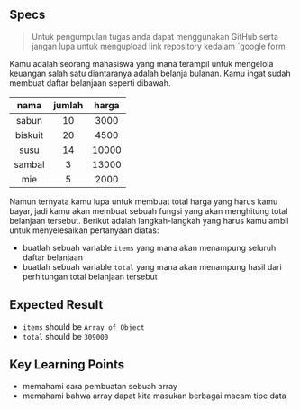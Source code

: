 ## Specs

> Untuk pengumpulan tugas anda dapat menggunakan GitHub serta jangan lupa untuk mengupload link repository kedalam `google form

Kamu adalah seorang mahasiswa yang mana terampil untuk mengelola keuangan salah satu diantaranya adalah belanja bulanan. Kamu ingat sudah membuat daftar belanjaan seperti dibawah.

|   nama  | jumlah | harga |
|:-------:|:------:|:-----:|
| sabun   |     10 |  3000 |
| biskuit |     20 |  4500 |
| susu    |     14 | 10000 |
| sambal  |      3 | 13000 |
| mie     |      5 |  2000 |

Namun ternyata kamu lupa untuk membuat total harga yang harus kamu bayar, jadi kamu akan membuat sebuah fungsi yang akan menghitung total belanjaan tersebut. Berikut adalah langkah-langkah yang harus kamu ambil untuk menyelesaikan pertanyaan diatas:
- buatlah sebuah variable `items` yang mana akan menampung seluruh daftar belanjaan
- buatlah sebuah variable `total` yang mana akan menampung hasil dari perhitungan total belanjaan tersebut

## Expected Result
- `items` should be `Array of Object`
- `total` should be `309000`

## Key Learning Points
- memahami cara pembuatan sebuah array
- memahami bahwa array dapat kita masukan berbagai macam tipe data